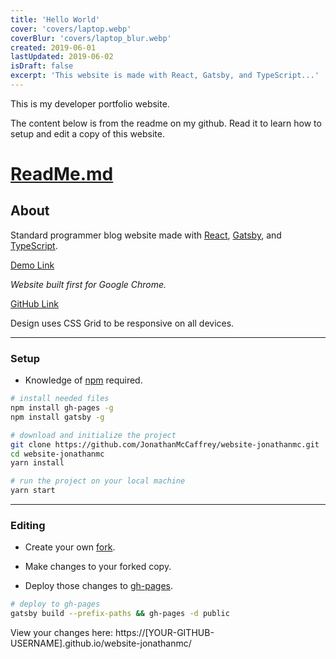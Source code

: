 ```yaml
---
title: 'Hello World'
cover: 'covers/laptop.webp'
coverBlur: 'covers/laptop_blur.webp'
created: 2019-06-01
lastUpdated: 2019-06-02
isDraft: false
excerpt: 'This website is made with React, Gatsby, and TypeScript...'
---
```


This is my developer portfolio website.

The content below is from the readme on my github. Read it to learn how to setup and edit a copy of this website.

# [ReadMe.md](https://github.com/JonathanMcCaffrey/website-jonathanmc/blob/master/README.md)

## About

Standard programmer blog website made with [React](https://reactjs.org/), [Gatsby](https://www.gatsbyjs.org/), and [TypeScript](https://www.typescriptlang.org/).

[Demo Link](https://jonathanmccaffrey.github.io/website-jonathanmc/)

_Website built first for Google Chrome._

[GitHub Link](https://github.com/JonathanMcCaffrey/website-jonathanmc)

Design uses CSS Grid to be responsive on all devices.

---

### Setup

- Knowledge of [npm](https://www.npmjs.com/) required.

```bash
# install needed files
npm install gh-pages -g
npm install gatsby -g
```

```bash
# download and initialize the project
git clone https://github.com/JonathanMcCaffrey/website-jonathanmc.git
cd website-jonathanmc
yarn install
```

```bash
# run the project on your local machine
yarn start
```

---

### Editing

- Create your own [fork](https://help.github.com/en/articles/fork-a-repo).

- Make changes to your forked copy.

- Deploy those changes to [gh-pages](https://pages.github.com/).

```bash
# deploy to gh-pages
gatsby build --prefix-paths && gh-pages -d public
```

View your changes here: https://[YOUR-GITHUB-USERNAME].github.io/website-jonathanmc/
